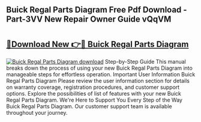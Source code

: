## Buick Regal Parts Diagram Free Pdf Download - Part-3VV New Repair Owner Guide vQqVM

# <h2><a href="http://dfig1d.blite.top/?on=Buick+Regal+Parts+Diagram">🔗Download New 👉🔴 Buick Regal Parts Diagram</a></h2>

[![Buick Regal Parts Diagram download](https://i.imgur.com/lujVjoI.png)](http://dfig1d.blite.top/?on=Buick+Regal+Parts+Diagram)
Step-by-Step Guide This manual breaks down the process of using your new Buick Regal Parts Diagram into manageable steps for effortless operation. Important User Information Buick Regal Parts Diagram Please review the user information section for details on warranty coverage, registration procedures, and customer support options. Explore the possibilities of list of features with your new Buick Regal Parts Diagram. We're Here to Support You Every Step of the Way Buick Regal Parts Diagram. Our customer support team is available throughout your journey.
